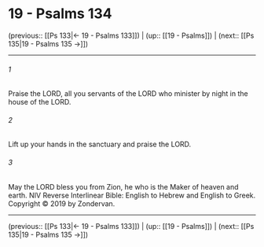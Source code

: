 # 19 - Psalms 134

(previous:: [[Ps 133|← 19 - Psalms 133]]) | (up:: [[19 - Psalms]]) | (next:: [[Ps 135|19 - Psalms 135 →]])

***


###### 1 
Praise the LORD, all you servants of the LORD who minister by night in the house of the LORD. 

###### 2 
Lift up your hands in the sanctuary and praise the LORD. 

###### 3 
May the LORD bless you from Zion, he who is the Maker of heaven and earth. NIV Reverse Interlinear Bible: English to Hebrew and English to Greek. Copyright © 2019 by Zondervan.

***

(previous:: [[Ps 133|← 19 - Psalms 133]]) | (up:: [[19 - Psalms]]) | (next:: [[Ps 135|19 - Psalms 135 →]])
